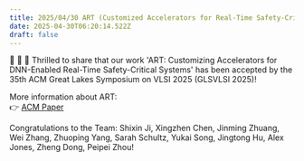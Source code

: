 ```yaml
---
title: 2025/04/30 ART (Customized Accelerators for Real-Time Safety-Critical System) Accepted at GLSVLSI 2025! 
date: 2025-04-30T06:20:14.522Z
draft: false
---
```


📣 📣 📣 Thrilled to share that our work 'ART: Customizing Accelerators for DNN-Enabled Real-Time Safety-Critical Systems' has been accepted by the 35th ACM Great Lakes Symposium on VLSI 2025 (GLSVLSI 2025)! 

More information about ART:  
👉 [ACM Paper](https://dl.acm.org/doi/pdf/10.1145/3716368.3735215)  

Congratulations to the Team: Shixin Ji, Xingzhen Chen, Jinming Zhuang, Wei Zhang, Zhuoping Yang, Sarah Schultz, Yukai Song, Jingtong Hu, Alex Jones, Zheng Dong, Peipei Zhou!





